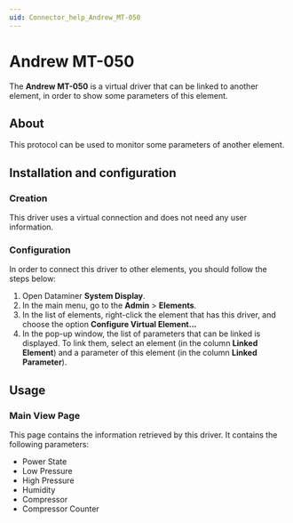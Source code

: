 ```yaml
---
uid: Connector_help_Andrew_MT-050
---
```


# Andrew MT-050

The **Andrew MT-050** is a virtual driver that can be linked to another element, in order to show some parameters of this element.

## About

This protocol can be used to monitor some parameters of another element.

## Installation and configuration

### Creation

This driver uses a virtual connection and does not need any user information.

### Configuration

In order to connect this driver to other elements, you should follow the steps below:

1.  Open Dataminer **System Display**.
2.  In the main menu, go to the **Admin** \> **Elements**.
3.  In the list of elements, right-click the element that has this driver, and choose the option **Configure Virtual Element...**
4.  In the pop-up window, the list of parameters that can be linked is displayed. To link them, select an element (in the column **Linked Element**) and a parameter of this element (in the column **Linked Parameter**).

## Usage

### Main View Page

This page contains the information retrieved by this driver. It contains the following parameters:

- Power State
- Low Pressure
- High Pressure
- Humidity
- Compressor
- Compressor Counter

